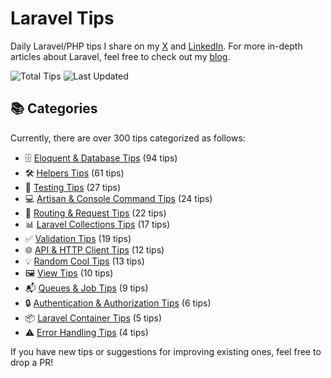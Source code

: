 # Laravel Tips

Daily Laravel/PHP tips I share on my [X](https://x.com/OussamaMater) and [LinkedIn](https://www.linkedin.com/in/oussamamater/). For more in-depth articles about Laravel, feel free to check out my [blog](https://blog.oussama-mater.tech/).

![Total Tips](https://img.shields.io/badge/dynamic/json?url=https://raw.githubusercontent.com/oussamamater/laravel-tips/main/stats.json&label=Total%20Tips&query=$.totalTips&color=blue)
![Last Updated](https://img.shields.io/github/last-commit/oussamamater/laravel-tips?label=Last%20Updated&color=green)

## 📚 Categories

Currently, there are over 300 tips categorized as follows:

- 🗄️ [Eloquent & Database Tips](./tips/eloquent-and-database.md) (94 tips)
- 🛠️ [Helpers Tips](./tips/helpers.md) (61 tips)
- 🧪 [Testing Tips](./tips/testing.md) (27 tips)
- 💻 [Artisan & Console Command Tips](./tips/console.md) (24 tips)
- 🔄 [Routing & Request Tips](./tips/routing.md) (22 tips)
- 📊 [Laravel Collections Tips](./tips/collections.md) (17 tips)
- ✅ [Validation Tips](./tips/validation.md) (19 tips)
- 🌐 [API & HTTP Client Tips](./tips/api-and-http-client.md) (12 tips)
- 💡 [Random Cool Tips](./tips/others.md) (13 tips)
- 🖼️ [View Tips](./tips/views.md) (10 tips)
- 📬 [Queues & Job Tips](./tips/queues-and-jobs.md) (9 tips)
- 🔒 [Authentication & Authorization Tips](./tips/auth.md) (6 tips)
- 📦 [Laravel Container Tips](./tips/container.md) (5 tips)
- ⚠️ [Error Handling Tips](./tips/error-handling.md) (4 tips)

If you have new tips or suggestions for improving existing ones, feel free to drop a PR!
